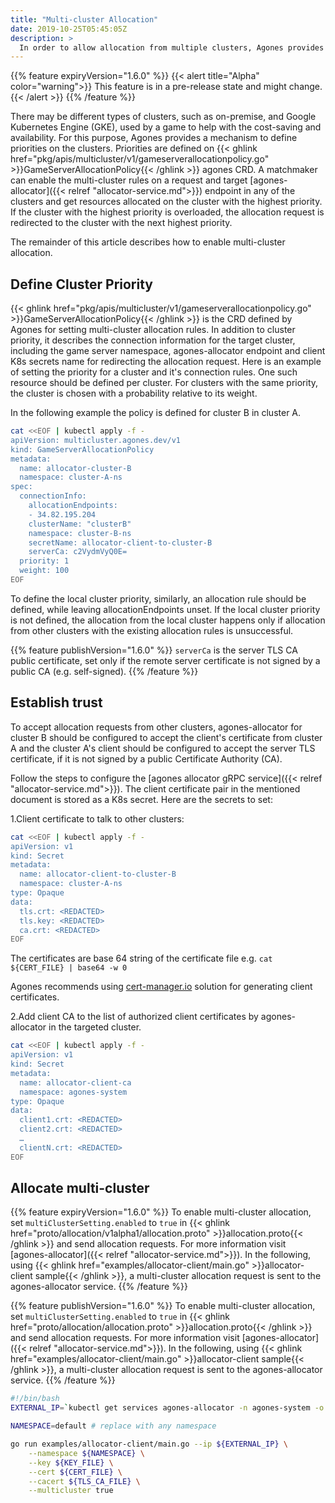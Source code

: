 ```yaml
---
title: "Multi-cluster Allocation"
date: 2019-10-25T05:45:05Z
description: >
  In order to allow allocation from multiple clusters, Agones provides a mechanism to set redirect rules for allocation requests to the right cluster.
---
```


{{% feature expiryVersion="1.6.0" %}}
{{< alert title="Alpha" color="warning">}}
This feature is in a pre-release state and might change.
{{< /alert >}}
{{% /feature %}}

There may be different types of clusters, such as on-premise, and Google Kubernetes Engine (GKE), used by a game to help with the cost-saving and availability. 
For this purpose, Agones provides a mechanism to define priorities on the clusters. Priorities are defined on {{< ghlink href="pkg/apis/multicluster/v1/gameserverallocationpolicy.go" >}}GameServerAllocationPolicy{{< /ghlink >}} agones CRD. A matchmaker can enable the multi-cluster rules on a request and target [agones-allocator]({{< relref "allocator-service.md">}}) endpoint in any of the clusters and get resources allocated on the cluster with the highest priority. If the cluster with the highest priority is overloaded, the allocation request is redirected to the cluster with the next highest priority.

The remainder of this article describes how to enable multi-cluster allocation.

## Define Cluster Priority

{{< ghlink href="pkg/apis/multicluster/v1/gameserverallocationpolicy.go" >}}GameServerAllocationPolicy{{< /ghlink >}} is the CRD defined by Agones for setting multi-cluster allocation rules. In addition to cluster priority, it describes the connection information for the target cluster, including the game server namespace, agones-allocator endpoint and client K8s secrets name for redirecting the allocation request. Here is an example of setting the priority for a cluster and it's connection rules. One such resource should be defined per cluster. For clusters with the same priority, the cluster is chosen with a probability relative to its weight.

In the following example the policy is defined for cluster B in cluster A.

```bash
cat <<EOF | kubectl apply -f -
apiVersion: multicluster.agones.dev/v1
kind: GameServerAllocationPolicy
metadata:
  name: allocator-cluster-B
  namespace: cluster-A-ns
spec:
  connectionInfo:
    allocationEndpoints:
    - 34.82.195.204
    clusterName: "clusterB"
    namespace: cluster-B-ns
    secretName: allocator-client-to-cluster-B
    serverCa: c2VydmVyQ0E=
  priority: 1
  weight: 100
EOF
```

To define the local cluster priority, similarly, an allocation rule should be defined, while leaving allocationEndpoints unset. If the local cluster priority is not defined, the allocation from the local cluster happens only if allocation from other clusters with the existing allocation rules is unsuccessful.

{{% feature publishVersion="1.6.0" %}}
`serverCa` is the server TLS CA public certificate, set only if the remote server certificate is not signed by a public CA (e.g. self-signed).
{{% /feature %}}

## Establish trust

To accept allocation requests from other clusters, agones-allocator for cluster B should be configured to accept the client's certificate from cluster A and the cluster A's client should be configured to accept the server TLS certificate, if it is not signed by a public Certificate Authority (CA).

Follow the steps to configure the [agones allocator gRPC service]({{< relref "allocator-service.md">}}). The client certificate pair in the mentioned document is stored as a K8s secret. Here are the secrets to set:

1.Client certificate to talk to other clusters:

```bash
cat <<EOF | kubectl apply -f -
apiVersion: v1
kind: Secret
metadata:
  name: allocator-client-to-cluster-B
  namespace: cluster-A-ns
type: Opaque
data:
  tls.crt: <REDACTED>
  tls.key: <REDACTED>
  ca.crt: <REDACTED>
EOF
```

The certificates are base 64 string of the certificate file e.g. `cat ${CERT_FILE} | base64 -w 0`

Agones recommends using [cert-manager.io](https://cert-manager.io/) solution for generating client certificates. 

2.Add client CA to the list of authorized client certificates by agones-allocator in the targeted cluster.

```bash
cat <<EOF | kubectl apply -f -
apiVersion: v1
kind: Secret
metadata:
  name: allocator-client-ca
  namespace: agones-system
type: Opaque
data:
  client1.crt: <REDACTED>
  client2.crt: <REDACTED>
  …
  clientN.crt: <REDACTED>
EOF
```

## Allocate multi-cluster

{{% feature expiryVersion="1.6.0" %}}
To enable multi-cluster allocation, set `multiClusterSetting.enabled` to `true` in {{< ghlink href="proto/allocation/v1alpha1/allocation.proto" >}}allocation.proto{{< /ghlink >}} and send allocation requests. For more information visit [agones-allocator]({{< relref "allocator-service.md">}}). In the following, using {{< ghlink href="examples/allocator-client/main.go" >}}allocator-client sample{{< /ghlink >}}, a multi-cluster allocation request is sent to the agones-allocator service.
{{% /feature %}}

{{% feature publishVersion="1.6.0" %}}
To enable multi-cluster allocation, set `multiClusterSetting.enabled` to `true` in {{< ghlink href="proto/allocation/allocation.proto" >}}allocation.proto{{< /ghlink >}} and send allocation requests. For more information visit [agones-allocator]({{< relref "allocator-service.md">}}). In the following, using {{< ghlink href="examples/allocator-client/main.go" >}}allocator-client sample{{< /ghlink >}}, a multi-cluster allocation request is sent to the agones-allocator service.
{{% /feature %}}

```bash
#!/bin/bash
EXTERNAL_IP=`kubectl get services agones-allocator -n agones-system -o jsonpath='{.status.loadBalancer.ingress[0].ip}'`

NAMESPACE=default # replace with any namespace

go run examples/allocator-client/main.go --ip ${EXTERNAL_IP} \
    --namespace ${NAMESPACE} \
    --key ${KEY_FILE} \
    --cert ${CERT_FILE} \
    --cacert ${TLS_CA_FILE} \
    --multicluster true
```
